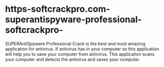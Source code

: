 # https-softcrackpro.com-superantispyware-professional-softcrackpro-
SUPERAntiSpyware Professional Crack is the best and most amazing application for antivirus. If antivirus has in your computer so this application will help you to save your computer from antivirus. This application scans your computer and detects the antivirus and saves your computer.

